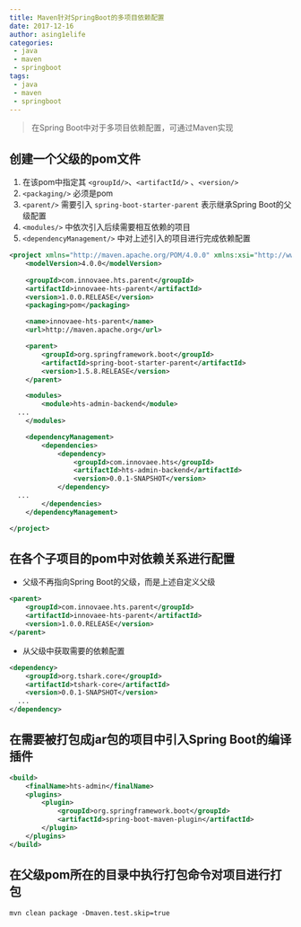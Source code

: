 ```yaml
---
title: Maven针对SpringBoot的多项目依赖配置
date: 2017-12-16
author: asing1elife
categories:
 - java
 - maven
 - springboot
tags:
 - java
 - maven
 - springboot
---
```

> 在Spring Boot中对于多项目依赖配置，可通过Maven实现  

## 创建一个父级的pom文件
1. 在该pom中指定其 `<groupId/>`、`<artifactId/>` 、`<version/>`
2. `<packaging/>` 必须是pom
3. `<parent/>` 需要引入 `spring-boot-starter-parent` 表示继承Spring Boot的父级配置
4. `<modules/>` 中依次引入后续需要相互依赖的项目
5. `<dependencyManagement/>` 中对上述引入的项目进行完成依赖配置

```xml
<project xmlns="http://maven.apache.org/POM/4.0.0" xmlns:xsi="http://www.w3.org/2001/XMLSchema-instance" xsi:schemaLocation="http://maven.apache.org/POM/4.0.0 http://maven.apache.org/maven-v4_0_0.xsd">
    <modelVersion>4.0.0</modelVersion>
    
    <groupId>com.innovaee.hts.parent</groupId>
    <artifactId>innovaee-hts-parent</artifactId>
    <version>1.0.0.RELEASE</version>
    <packaging>pom</packaging>

    <name>innovaee-hts-parent</name>
    <url>http://maven.apache.org</url>

    <parent>
        <groupId>org.springframework.boot</groupId>
        <artifactId>spring-boot-starter-parent</artifactId>
        <version>1.5.8.RELEASE</version>
    </parent>

    <modules>
        <module>hts-admin-backend</module>
  ...
    </modules>

    <dependencyManagement>
        <dependencies>
            <dependency>
                <groupId>com.innovaee.hts</groupId>
                <artifactId>hts-admin-backend</artifactId>
                <version>0.0.1-SNAPSHOT</version>
            </dependency>
  ...
        </dependencies>
    </dependencyManagement>

</project>
```

## 在各个子项目的pom中对依赖关系进行配置
* 父级不再指向Spring Boot的父级，而是上述自定义父级

```xml
<parent>
    <groupId>com.innovaee.hts.parent</groupId>
    <artifactId>innovaee-hts-parent</artifactId>
    <version>1.0.0.RELEASE</version>
</parent>
```

* 从父级中获取需要的依赖配置

```xml
<dependency>
    <groupId>org.tshark.core</groupId>
    <artifactId>tshark-core</artifactId>
    <version>0.0.1-SNAPSHOT</version>
  ...
</dependency>
```

## 在需要被打包成jar包的项目中引入Spring Boot的编译插件

```xml
<build>
    <finalName>hts-admin</finalName>
    <plugins>
        <plugin>
            <groupId>org.springframework.boot</groupId>
            <artifactId>spring-boot-maven-plugin</artifactId>
        </plugin>
    </plugins>
</build>
```

## 在父级pom所在的目录中执行打包命令对项目进行打包

```shell
mvn clean package -Dmaven.test.skip=true
```